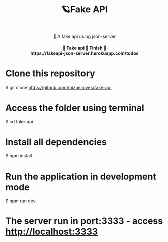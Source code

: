 <h1 align="center">🪐Fake API</h1>
<br>
<p align="center">🚀 A fake api using json-server</p>

<h4 align="center"> 
	🚧  Fake api 🚀 Finish  🚧<br>
	https://fakeapi-json-server.herokuapp.com/todos
</h4>

# Clone this repository
$ git clone <https://github.com/mizaelalves/fake-api>

# Access the folder using terminal
$ cd fake-api

# Install all dependencies
$ npm install

# Run the application in development mode
$ npm run dev

# The server run in port:3333 - access <http://localhost:3333>
